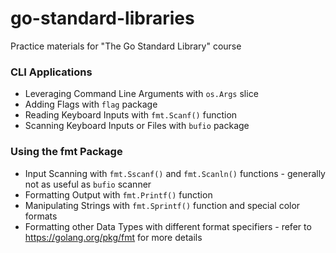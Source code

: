 # go-standard-libraries
Practice materials for "The Go Standard Library" course

### CLI Applications
* Leveraging Command Line Arguments with `os.Args` slice
* Adding Flags with `flag` package
* Reading Keyboard Inputs with `fmt.Scanf()` function
* Scanning Keyboard Inputs or Files with `bufio` package

### Using the fmt Package
* Input Scanning with `fmt.Sscanf()` and `fmt.Scanln()` functions - generally not as useful as `bufio` scanner
* Formatting Output with `fmt.Printf()` function
* Manipulating Strings with `fmt.Sprintf()` function and special color formats
* Formatting other Data Types with different format specifiers - refer to https://golang.org/pkg/fmt for more details
